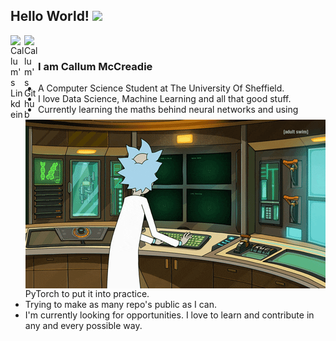 ## Hello World! <img src="https://raw.githubusercontent.com/iampavangandhi/iampavangandhi/master/gifs/Hi.gif" width="30px"></h2>


<a href="https://www.linkedin.com/in/callum-mccreadie/">
  <img align="left" alt="Callum's Linkdein" width="22px" src="https://cdn.jsdelivr.net/npm/simple-icons@v3/icons/linkedin.svg" />
</a>
<a href="https://github.com/CEMcCreadie/">
  <img align="left" alt="Callum's Github" width="22px" src="https://cdn.jsdelivr.net/npm/simple-icons@v3/icons/github.svg" />
</a>


<br />
<img align="right" alt="GIF"src="assets/RickHacking.gif" />


### I am Callum McCreadie
- A Computer Science Student at The University Of Sheffield.
- I love Data Science, Machine Learning and all that good stuff.
- Currently learning the maths behind neural networks and using PyTorch to put it into practice.
- Trying to make as many repo's public as I can.
- I'm currently looking for opportunities. I love to learn and contribute in any and every possible way.

